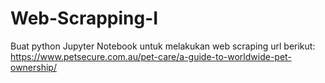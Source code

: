 # Web-Scrapping-I
Buat python Jupyter Notebook untuk melakukan web scraping url berikut:  https://www.petsecure.com.au/pet-care/a-guide-to-worldwide-pet-ownership/ 
